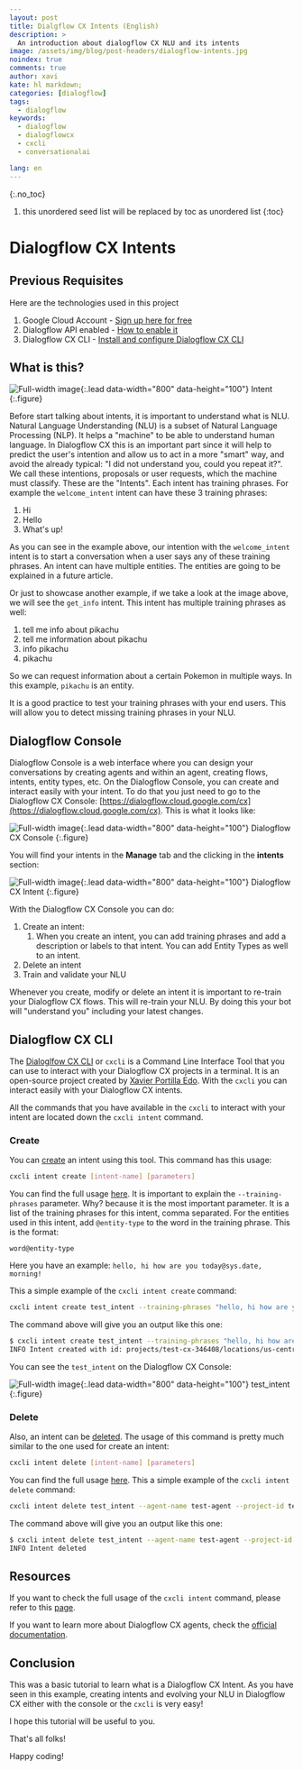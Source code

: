 ```yaml
---
layout: post
title: Dialgflow CX Intents (English)
description: >
  An introduction about dialogflow CX NLU and its intents
image: /assets/img/blog/post-headers/dialogflow-intents.jpg
noindex: true
comments: true
author: xavi
kate: hl markdown;
categories: [dialogflow]
tags:
  - dialogflow
keywords:
  - dialogflow
  - dialogflowcx
  - cxcli
  - conversationalai

lang: en
---
```

{:.no_toc}
1. this unordered seed list will be replaced by toc as unordered list
{:toc}

# Dialogflow CX Intents

## Previous Requisites

Here are the technologies used in this project
1. Google Cloud Account - [Sign up here for free](https://cloud.google.com/)
2. Dialogflow API enabled - [How to enable it](https://cloud.google.com/dialogflow/cx/docs/reference)
3. Dialogflow CX CLI - [Install and configure Dialogflow CX CLI](https://cxcli.xavidop.me/)

## What is this?

![Full-width image](/assets/img/blog/tutorials/dialogflow-intents/intent.png){:.lead data-width="800" data-height="100"}
Intent
{:.figure}

Before start talking about intents, it is important to understand what is NLU. Natural Language Understanding (NLU) is a subset of Natural Language Processing (NLP). It helps a "machine" to be able to understand human language.
In Dialogflow CX this is an important part since it will help to predict the user's intention and allow us to act in a more "smart" way, and avoid the already typical: "I did not understand you, could you repeat it?". We call these intentions, proposals or user requests, which the machine must classify. These are the "Intents". Each intent has training phrases. For example the `welcome_intent` intent can have these 3 training phrases:
1. Hi
2. Hello
3. What's up!

As you can see in the example above, our intention with the `welcome_intent` intent is to start a conversation when a user says any of these training phrases. An intent can have multiple entities. The entities are going to be explained in a future article.

Or just to showcase another example, if we take a look at the image above, we will see the `get_info` intent. This intent has multiple training phrases as well:
1. tell me info about pikachu
2. tell me information about pikachu
3. info pikachu
4. pikachu

So we can request information about a certain Pokemon in multiple ways. In this example, `pikachu` is an entity.

It is a good practice to test your training phrases with your end users. This will allow you to detect missing training phrases in your NLU.

## Dialogflow Console

Dialogflow Console is a web interface where you can design your conversations by creating agents and within an agent, creating flows, intents, entity types, etc. On the Dialogflow Console, you can create and interact easily with your intent. To do that you just need to go to the Dialogflow CX Console: [https://dialogflow.cloud.google.com/cx](https://dialogflow.cloud.google.com/cx). This is what it looks like:

![Full-width image](/assets/img/blog/tutorials/dialogflow-agents/console.png){:.lead data-width="800" data-height="100"}
Dialogflow CX Console
{:.figure}

You will find your intents in the **Manage** tab and the clicking in the **intents** section:

![Full-width image](/assets/img/blog/tutorials/dialogflow-intents/console-intent.png){:.lead data-width="800" data-height="100"}
Dialogflow CX Intent
{:.figure}

With the Dialogflow CX Console you can do:
1. Create an intent:
   1. When you create an intent, you can add training phrases and add a description or labels to that intent. You can add Entity Types as well to an intent.
2. Delete an intent
3. Train and validate your NLU

Whenever you create, modify or delete an intent it is important to re-train your Dialogflow CX flows. This will re-train your NLU. By doing this your bot will "understand you" including your latest changes.

## Dialogflow CX CLI

The [Dialoglfow CX CLI](https://cxcli.xavidop.me/) or `cxcli` is a Command Line Interface Tool that you can use to interact with your Dialogflow CX projects in a terminal. It is an open-source project created by [Xavier Portilla Edo](https://xavidop.me/). With the `cxcli` you can interact easily with your Dialogflow CX intents.

All the commands that you have available in the `cxcli` to interact with your intent are located down the `cxcli intent` command.

### Create

You can [create](https://cxcli.xavidop.me/intents/create) an intent using this tool. This command has this usage:

```sh
cxcli intent create [intent-name] [parameters]
```

You can find the full usage [here](https://cxcli.xavidop.me/cmd/cxcli_intent_create). It is important to explain the `--training-phrases` parameter. Why? because it is the most important parameter. It is a list of the training phrases for this intent, comma separated. For the entities used in this intent, add `@entity-type` to the word in the training phrase. This is the format: 
```
word@entity-type
```

Here you have an example: `hello, hi how are you today@sys.date, morning!`

This a simple example of the `cxcli intent create` command:

```sh
cxcli intent create test_intent --training-phrases "hello, hi how are you today@sys.date, morning"  --agent-name test-agent --project-id test-cx-346408 --location-id us-central1
```

The command above will give you an output like this one:

```sh
$ cxcli intent create test_intent --training-phrases "hello, hi how are you today@sys.date, morning"  --agent-name test-agent --project-id test-cx-346408 --location-id us-central1
INFO Intent created with id: projects/test-cx-346408/locations/us-central1/agents/40278ea0-c0fc-4d9a-a4d4-caa68d86295f/intents/a7870357-e942-43dd-99d2-4de8c81a3c09 
```

You can see the `test_intent` on the Dialogflow CX Console:

![Full-width image](/assets/img/blog/tutorials/dialogflow-intents/console-intent-created.png){:.lead data-width="800" data-height="100"}
test_intent
{:.figure}

### Delete

Also, an intent can be [deleted](https://cxcli.xavidop.me/intents/delete). The usage of this command is pretty much similar to the one used for create an intent:

```sh
cxcli intent delete [intent-name] [parameters]
```

You can find the full usage [here](https://cxcli.xavidop.me/cmd/cxcli_intent_delete). This a simple example of the `cxcli intent delete` command:

```sh
cxcli intent delete test_intent --agent-name test-agent --project-id test-cx-346408 --location-id us-central1
```

The command above will give you an output like this one:

```sh
$ cxcli intent delete test_intent --agent-name test-agent --project-id test-cx-346408 --location-id us-central1
INFO Intent deleted                 
```
                        
## Resources

If you want to check the full usage of the `cxcli intent` command, please refer to this [page](https://cxcli.xavidop.me/cmd/cxcli_intent).

If you want to learn more about Dialogflow CX agents, check the [official documentation](https://cloud.google.com/dialogflow/cx/docs/concept/intent).

## Conclusion 

This was a basic tutorial to learn what is a Dialogflow CX Intent.
As you have seen in this example, creating intents and evolving your NLU in Dialogflow CX either with the console or the `cxcli` is very easy!

I hope this tutorial will be useful to you.

That's all folks!

Happy coding!